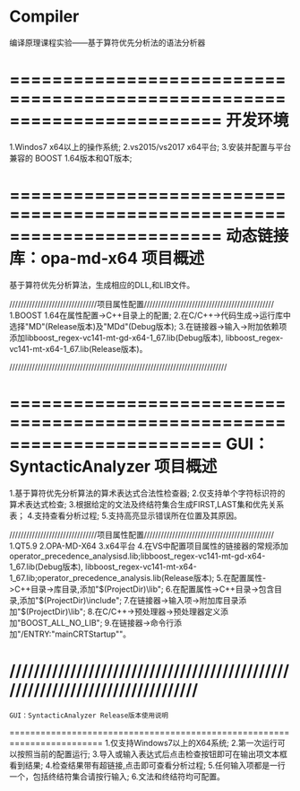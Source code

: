 # Compiler
编译原理课程实验——基于算符优先分析法的语法分析器

========================================================================
    						开发环境
========================================================================
1.Windos7 x64以上的操作系统;
2.vs2015/vs2017 x64平台;
3.安装并配置与平台兼容的 BOOST 1.64版本和QT版本;

========================================================================
    动态链接库：opa-md-x64 项目概述
========================================================================
基于算符优先分析算法，生成相应的DLL,和LIB文件。

///////////////////////////////项目属性配置//////////////////////////////////////////////
1.BOOST 1.64在属性配置->C++目录上的配置;
2.在C/C++->代码生成->运行库中选择"MD"(Release版本)及"MDd"(Debug版本);
3.在链接器->输入->附加依赖项添加libboost_regex-vc141-mt-gd-x64-1_67.lib(Debug版本),
libboost_regex-vc141-mt-x64-1_67.lib(Release版本)。

/////////////////////////////////////////////////////////////////////////////

﻿﻿========================================================================
    GUI：SyntacticAnalyzer 项目概述
========================================================================
1.基于算符优先分析算法的算术表达式合法性检查器;
2.仅支持单个字符标识符的算术表达式检查;
3.根据给定的文法及终结符集合生成FIRST,LAST集和优先关系表；
4.支持查看分析过程;
5.支持高亮显示错误所在位置及其原因。

///////////////////////////////项目属性配置//////////////////////////////////////////////
1.QT5.9
2.OPA-MD-X64
3.x64平台
4.在VS中配置项目属性的链接器的常规添加operator_precedence_analysisd.lib;libboost_regex-vc141-mt-gd-x64-1_67.lib(Debug版本),
libboost_regex-vc141-mt-x64-1_67.lib;operator_precedence_analysis.lib(Release版本);
5.在配置属性->C++目录->库目录,添加"$(ProjectDir)\lib";
6.在配置属性->C++目录->包含目录,添加"$(ProjectDir)\include";
7.在链接器->输入项->附加库目录添加"$(ProjectDir)\lib";
8.在C/C++->预处理器->预处理器定义添加"BOOST_ALL_NO_LIB";
9.在链接器->命令行添加"/ENTRY:"mainCRTStartup""。

/////////////////////////////////////////////////////////////////////////////
========================================================================
    GUI：SyntacticAnalyzer Release版本使用说明
========================================================================
1.仅支持Windows7以上的X64系统;
2.第一次运行可以按照当前的配置运行;
3.导入或输入表达式后点击检查按钮即可在输出项文本框看到结果;
4.检查结果带有超链接,点击即可查看分析过程;
5.任何输入项都是一行一个，包括终结符集合请按行输入;
6.文法和终结符均可配置。